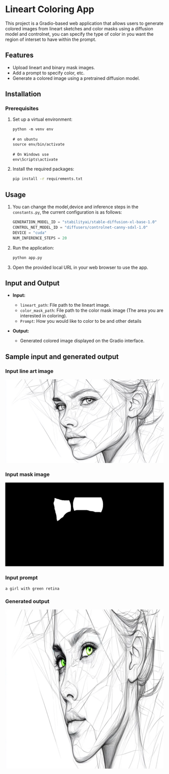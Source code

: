 # Lineart Coloring App

This project is a Gradio-based web application that allows users to generate colored images from lineart sketches and color masks using a diffusion model and controlnet, you can specify the type of color in you want the region of interset to have within the prompt.

## Features
- Upload lineart and binary mask images.
- Add a prompt to specify color, etc.
- Generate a colored image using a pretrained diffusion model.

## Installation

### Prerequisites


1. Set up a virtual environment:
   ```
   python -m venv env
   
   # on ubuntu
   source env/bin/activate
   
   # On Windows use 
   env\Scripts\activate
   ```

2. Install the required packages:
   ```bash
   pip install -r requirements.txt
   ```

## Usage

1. You can change the model,device and inference steps in the `constants.py`, the current configuration is as follows:
   ```python
   GENERATION_MODEL_ID = "stabilityai/stable-diffusion-xl-base-1.0"
   CONTROL_NET_MODEL_ID = "diffusers/controlnet-canny-sdxl-1.0"
   DEVICE = "cuda"
   NUM_INFERENCE_STEPS = 20
   ```

2. Run the application:
   ```bash
   python app.py
   ```

3. Open the provided local URL in your web browser to use the app.

## Input and Output

- **Input:**
  - `lineart_path`: File path to the lineart image.
  - `color_mask_path`: File path to the color mask image (The area you are interested in coloring).
  - `Prompt`: How you would like to color to be and other details

- **Output:**
  - Generated colored image displayed on the Gradio interface.


## Sample input and generated output

### Input line art image
![Line art image](/Images/Base_Image.jpeg)

### Input mask image
![Binary mask image](/Images/Mask_image.png)

### Input prompt 
```
a girl with green retina
```
### Generated output
![Generated Output](/Images/green_eye.png)
